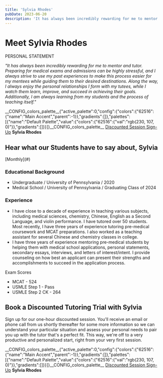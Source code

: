 ```yaml
---
title: 'Sylvia Rhodes'
pubDate: 2023-06-20
description: 'It has always been incredibly rewarding for me to mentor and tutor. Preparing for medical exams and admissions can be highly stressful, and I always strive to use my past experiences to make this process easier for my mentees while guiding them to their desired destinations.'
---
```


# Meet Sylvia Rhodes

PERSONAL STATEMENT

_"It has always been incredibly rewarding for me to mentor and tutor. Preparing for medical exams and admissions can be highly stressful, and I always strive to use my past experiences to make this process easier for my mentees while guiding them to their desired destinations. Along the way, I always enjoy the personal relationships I form with my tutees, while I watch them learn, improve, and succeed in achieving their goals. Additionally, I am always learning from my students and the process of teaching itself."_

\_\_CONFIG_colors_palette\_\_{"active_palette":0,"config":{"colors":{"62516":{"name":"Main Accent","parent":-1}},"gradients":\[\]},"palettes":\[{"name":"Default Palette","value":{"colors":{"62516":{"val":"rgb(230, 107, 0)"}},"gradients":\[\]}}\]}\_\_CONFIG_colors_palette\_\_ [Discounted Session Sign-Up](/purchase-discounted-session/)
**Sylvia Rhodes**

## Hear what our Students have to say about, Sylvia

\[Monthly](#)

### Educational Background

- Undergraduate / University of Pennsylvania / 2020
- Medical School / University of Pennsylvania / Graduating Class of 2024

### Experience

- I have close to a decade of experience in teaching various subjects, including medical sciences, chemistry, Chinese, English as a Second Language, and violin performance. I have tutored over 50 students. Most recently, I have three years of experience tutoring pre-medical coursework and MCAT preparations. I also worked as a teaching assistant for several Chinese and chemistry classes in college.
- I have three years of experience mentoring pre-medical students by helping them with medical school applications, personal statements, secondary essays, interviews, and letters of interest/intent. I provide counseling on how best an applicant can present their strengths and accomplishments to succeed in the application process. 

Exam Scores

- MCAT - 524
- USMLE Step 1 - Pass
- USMLE Step 2 CK - 264

## Book a Discounted Tutoring Trial with Sylvia

Sign up for our one-hour discounted session. You'll receive an email or phone call from us shortly thereafter for some more information so we can understand your particular situation and assess your personal needs to pair you up with the tutor that's a perfect fit. This way, we're off to a very productive and personalized start, right from your very first session.

\_\_CONFIG_colors_palette\_\_{"active_palette":0,"config":{"colors":{"62516":{"name":"Main Accent","parent":-1}},"gradients":\[\]},"palettes":\[{"name":"Default Palette","value":{"colors":{"62516":{"val":"rgb(230, 107, 0)"}},"gradients":\[\]}}\]}\_\_CONFIG_colors_palette\_\_ [Discounted Session Sign-Up](/purchase-discounted-session/)
**Sylvia Rhodes**
